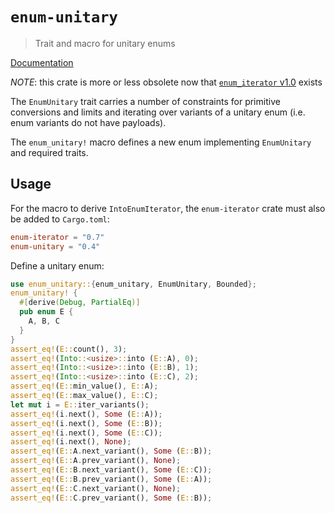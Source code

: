 # `enum-unitary`

> Trait and macro for unitary enums

[Documentation](https://docs.rs/enum-unitary)

*NOTE*: this crate is more or less obsolete now that
[`enum_iterator` v1.0](https://crates.io/crates/enum-iterator) exists

The `EnumUnitary` trait carries a number of constraints for primitive
conversions and limits and iterating over variants of a unitary enum (i.e. enum
variants do not have payloads).

The `enum_unitary!` macro defines a new enum implementing `EnumUnitary` and
required traits.

## Usage

For the macro to derive `IntoEnumIterator`, the `enum-iterator` crate must also
be added to `Cargo.toml`:
```toml
enum-iterator = "0.7"
enum-unitary = "0.4"
```

Define a unitary enum:
```rust
use enum_unitary::{enum_unitary, EnumUnitary, Bounded};
enum_unitary! {
  #[derive(Debug, PartialEq)]
  pub enum E {
    A, B, C
  }
}
assert_eq!(E::count(), 3);
assert_eq!(Into::<usize>::into (E::A), 0);
assert_eq!(Into::<usize>::into (E::B), 1);
assert_eq!(Into::<usize>::into (E::C), 2);
assert_eq!(E::min_value(), E::A);
assert_eq!(E::max_value(), E::C);
let mut i = E::iter_variants();
assert_eq!(i.next(), Some (E::A));
assert_eq!(i.next(), Some (E::B));
assert_eq!(i.next(), Some (E::C));
assert_eq!(i.next(), None);
assert_eq!(E::A.next_variant(), Some (E::B));
assert_eq!(E::A.prev_variant(), None);
assert_eq!(E::B.next_variant(), Some (E::C));
assert_eq!(E::B.prev_variant(), Some (E::A));
assert_eq!(E::C.next_variant(), None);
assert_eq!(E::C.prev_variant(), Some (E::B));
```
